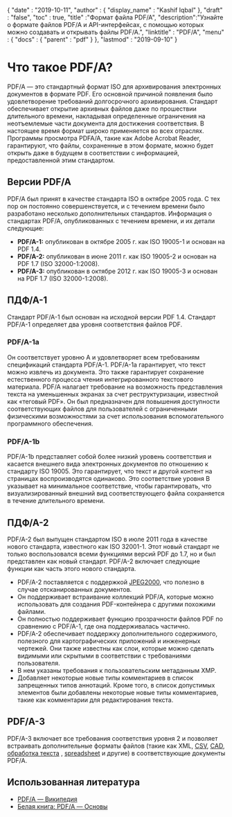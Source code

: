 {
  "date" : "2019-10-11",
  "author" : {
    "display_name" : "Kashif Iqbal"
},
  "draft" : "false",
  "toc" : true,
  "title" :"Формат файла PDF/A",
  "description":"Узнайте о формате файлов PDF/A и API-интерфейсах, с помощью которых можно создавать и открывать файлы PDF/A.",
  "linktitle" : "PDF/A",
  "menu" : {
    "docs" : {
      "parent" : "pdf"
}
},
  "lastmod" : "2019-09-10"
}

# Что такое PDF/A? #

PDF/A — это стандартный формат ISO для архивирования электронных документов в формате PDF. Его основной причиной появления было удовлетворение требований долгосрочного архивирования. Стандарт обеспечивает открытие архивных файлов даже по прошествии длительного времени, накладывая определенные ограничения на неотъемлемые части документа для достижения соответствия. В настоящее время формат широко применяется во всех отраслях. Программы просмотра PDFA/A, такие как Adobe Acrobat Reader, гарантируют, что файлы, сохраненные в этом формате, можно будет открыть даже в будущем в соответствии с информацией, предоставленной этим стандартом.

## Версии PDF/A ##

PDF/A был принят в качестве стандарта ISO в октябре 2005 года. С тех пор он постоянно совершенствуется, и с течением времени было разработано несколько дополнительных стандартов. Информация о стандартах PDF/A, опубликованных с течением времени, и их детали следующие:

* **PDF/A-1:** опубликован в октябре 2005 г. как ISO 19005-1 и основан на PDF 1.4.
* **PDF/A-2:** опубликован в июне 2011 г. как ISO 19005-2 и основан на PDF 1.7 (ISO 32000-1:2008).
* **PDF/A-3:** опубликован в октябре 2012 г. как ISO 19005-3 и основан на PDF 1.7 (ISO 32000-1:2008).

## ПДФ/А-1 ##

Стандарт PDF/A-1 был основан на исходной версии PDF 1.4. Стандарт PDF/A-1 определяет два уровня соответствия файлов PDF.

### PDF/A-1a ###

Он соответствует уровню А и удовлетворяет всем требованиям спецификаций стандарта PDF/A-1. PDF/A-1a гарантирует, что текст можно извлечь из документа. Это также гарантирует сохранение естественного процесса чтения интегрированного текстового материала. PDF/A налагает требование на возможность представления текста на уменьшенных экранах за счет реструктуризации, известной как «теговый PDF». Он был предназначен для повышения доступности соответствующих файлов для пользователей с ограниченными физическими возможностями за счет использования вспомогательного программного обеспечения.

### PDF/A-1b ###

PDF/A-1b представляет собой более низкий уровень соответствия и касается внешнего вида электронных документов по отношению к стандарту ISO 19005. Это гарантирует, что текст и другой контент на страницах воспроизводятся одинаково. Это соответствие уровня B указывает на минимальное соответствие, чтобы гарантировать, что визуализированный внешний вид соответствующего файла сохраняется в течение длительного времени.

## ПДФ/А-2 ##

PDF/A-2 был выпущен стандартом ISO в июле 2011 года в качестве нового стандарта, известного как ISO 32001-1. Этот новый стандарт не только воспользовался всеми функциями версий PDF до 1.7, но и был представлен как новый стандарт. PDF/A-2 включает следующие функции как часть этого нового стандарта.

* PDF/A-2 поставляется с поддержкой [JPEG2000](/ru/image/jp2/), что полезно в случае отсканированных документов.
* Он поддерживает встраивание коллекций PDF/A, которые можно использовать для создания PDF-контейнера с другими похожими файлами.
* Он полностью поддерживает функцию прозрачности файлов PDF по сравнению с PDF/A-1, где она поддерживалась частично.
* PDF/A-2 обеспечивает поддержку дополнительного содержимого, полезного для картографических приложений и инженерных чертежей. Они также известны как слои, которые можно сделать видимыми или скрытыми в соответствии с требованиями пользователя.
* В нем указаны требования к пользовательским метаданным XMP.
* Добавляет некоторые новые типы комментариев в список запрещенных типов аннотаций. Кроме того, в список допустимых элементов были добавлены некоторые новые типы комментариев, такие как комментарии для редактирования текста.

## PDF/A-3 ##

PDF/A-3 включает все требования соответствия уровня 2 и позволяет встраивать дополнительные форматы файлов (такие как XML, [CSV](/ru/spreadsheet/csv/), [CAD](/ru/cad/), [обработка текста](/ru/word-processing/) , [spreadsheet](/ru/spreadsheet/) и другие) в соответствующие документы PDF/A.

## Использованная литература ##

* [PDF/A — Википедия](https://en.wikipedia.org/wiki/PDF/A)
* [Белая книга: PDF/A — Основы](https://www.pdf-tools.com/public/downloads/whitepapers/whitepaper-pdfa.pdf)

